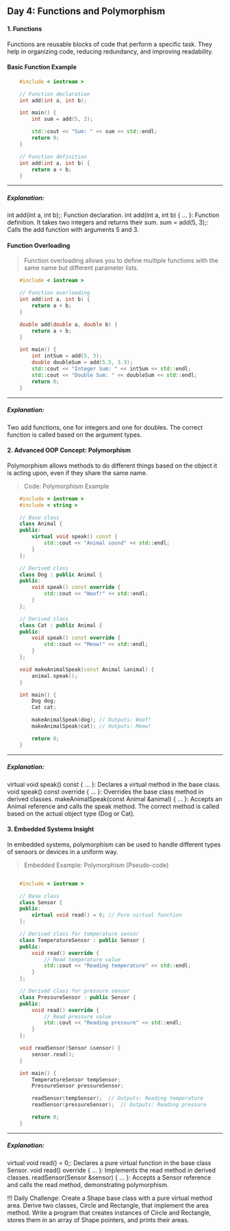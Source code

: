 ## Day 4: Functions and Polymorphism
#### 1. Functions
Functions are reusable blocks of code that perform a specific task. They help in organizing code, reducing redundancy, and improving readability.

#### Basic Function Example

```cpp
    #include < iostream >

    // Function declaration
    int add(int a, int b);

    int main() {
        int sum = add(5, 3);

        std::cout << "Sum: " << sum << std::endl;
        return 0;
    }

    // Function definition
    int add(int a, int b) {
        return a + b;
    }
```    
***
##### Explanation:

int add(int a, int b);: Function declaration.
int add(int a, int b) { ... }: Function definition. It takes two integers and returns their sum.
sum = add(5, 3);: Calls the add function with arguments 5 and 3.
#### Function Overloading

>Function overloading allows you to define multiple functions with the same name but different parameter lists.
```cpp
    #include < iostream >

    // Function overloading
    int add(int a, int b) {
        return a + b;
    }

    double add(double a, double b) {
        return a + b;
    }

    int main() {
        int intSum = add(5, 3);
        double doubleSum = add(5.5, 3.3);
        std::cout << "Integer Sum: " << intSum << std::endl;
        std::cout << "Double Sum: " << doubleSum << std::endl;
        return 0;
    }
```    
***
##### Explanation:

Two add functions, one for integers and one for doubles.
The correct function is called based on the argument types.
#### 2. Advanced OOP Concept: Polymorphism
Polymorphism allows methods to do different things based on the object it is acting upon, even if they share the same name.

>Code: Polymorphism Example

```cpp
    #include < iostream >
    #include < string >

    // Base class
    class Animal {
    public:
        virtual void speak() const {
            std::cout << "Animal sound" << std::endl;
        }
    };

    // Derived class
    class Dog : public Animal {
    public:
        void speak() const override {
            std::cout << "Woof!" << std::endl;
        }
    };

    // Derived class
    class Cat : public Animal {
    public:
        void speak() const override {
            std::cout << "Meow!" << std::endl;
        }
    };

    void makeAnimalSpeak(const Animal &animal) {
        animal.speak();
    }

    int main() {
        Dog dog;
        Cat cat;

        makeAnimalSpeak(dog); // Outputs: Woof!
        makeAnimalSpeak(cat); // Outputs: Meow!

        return 0;
    }
```    
***
##### Explanation:

virtual void speak() const { ... }: Declares a virtual method in the base class.
void speak() const override { ... }: Overrides the base class method in derived classes.
makeAnimalSpeak(const Animal &animal) { ... }: Accepts an Animal reference and calls the speak method. The correct method is called based on the actual object type (Dog or Cat).
#### 3. Embedded Systems Insight
In embedded systems, polymorphism can be used to handle different types of sensors or devices in a uniform way.

>Embedded Example: Polymorphism (Pseudo-code)
```cpp

    #include < iostream >

    // Base class
    class Sensor {
    public:
        virtual void read() = 0; // Pure virtual function
    };

    // Derived class for temperature sensor
    class TemperatureSensor : public Sensor {
    public:
        void read() override {
            // Read temperature value
            std::cout << "Reading temperature" << std::endl;
        }
    };

    // Derived class for pressure sensor
    class PressureSensor : public Sensor {
    public:
        void read() override {
            // Read pressure value
            std::cout << "Reading pressure" << std::endl;
        }
    };

    void readSensor(Sensor &sensor) {
        sensor.read();
    }

    int main() {
        TemperatureSensor tempSensor;
        PressureSensor pressureSensor;

        readSensor(tempSensor);  // Outputs: Reading temperature
        readSensor(pressureSensor);  // Outputs: Reading pressure

        return 0;
    }
```    
***
##### Explanation:

virtual void read() = 0;: Declares a pure virtual function in the base class Sensor.
void read() override { ... }: Implements the read method in derived classes.
readSensor(Sensor &sensor) { ... }: Accepts a Sensor reference and calls the read method, demonstrating polymorphism.

!!! Daily Challenge:
Create a Shape base class with a pure virtual method area. Derive two classes, Circle and Rectangle, that implement the area method.
Write a program that creates instances of Circle and Rectangle, stores them in an array of Shape pointers, and prints their areas.